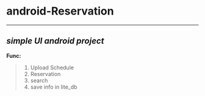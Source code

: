# android-Reservation
-------------------------
## *simple UI android project*

__Func:__
> 1. Upload Schedule 
> 2. Reservation
> 3. search
> 4. save info in lite_db
